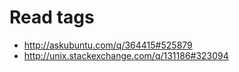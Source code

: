 Read tags
======================================
- http://askubuntu.com/q/364415#525879
- http://unix.stackexchange.com/q/131186#323094
